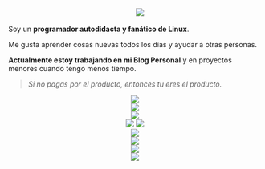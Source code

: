 <div align="center">  
    <img src="https://readme-typing-svg.herokuapp.com?font=Fira+Code&weight=500&size=40&pause=1000&color=00A6ED&center=true&vCenter=true&width=560&height=70&lines=Hello%21+I%27m+Astro☄%21+%F0%9F%91%8B">  
</div>

Soy un **programador autodidacta y fanático de Linux**.

Me gusta aprender cosas nuevas todos los días y ayudar a otras personas.

**Actualmente estoy trabajando en mi Blog Personal** y en proyectos menores cuando tengo menos tiempo.

> *Si no pagas por el producto, entonces tu eres el producto.*

<div align="center">  
    <img src="http://github-profile-summary-cards.vercel.app/api/cards/profile-details?username=AstroDev07&theme=slateorange" />  
  </div>


<div align="center">  
    <img src="https://github-readme-stats.vercel.app/api/top-langs/?username=AstroDev07&langs_count=5&theme=great-gatsby">  
  </div>


<div align="center">  
    <img src="https://github-readme-streak-stats.herokuapp.com?user=AstroDev07&theme=rising-sun&hide_border=true" />  
  </div>

<div align="center">  
    <img src="http://github-profile-summary-cards.vercel.app/api/cards/stats?username=AstroDev07&theme=slateorange" />  
    <img src="http://github-profile-summary-cards.vercel.app/api/cards/most-commit-language?username=AstroDev07&theme=slateorange" />  
  </div> 

<div align="center">  
    <img src="https://img.shields.io/badge/Languages:-blue" />  
  </div>

<div align="center">  
    <img src="https://skillicons.dev/icons?i=c,cpp,bash,js,nodejs,php,html,express,css&perline=3" />  
  </div>  

<div align="center">  
    <img src="https://img.shields.io/badge/Development:-blue" />  
  </div>  
  
  <div align="center">  
    <img src="https://skillicons.dev/icons?i=git,linux,github" />   
  </div>